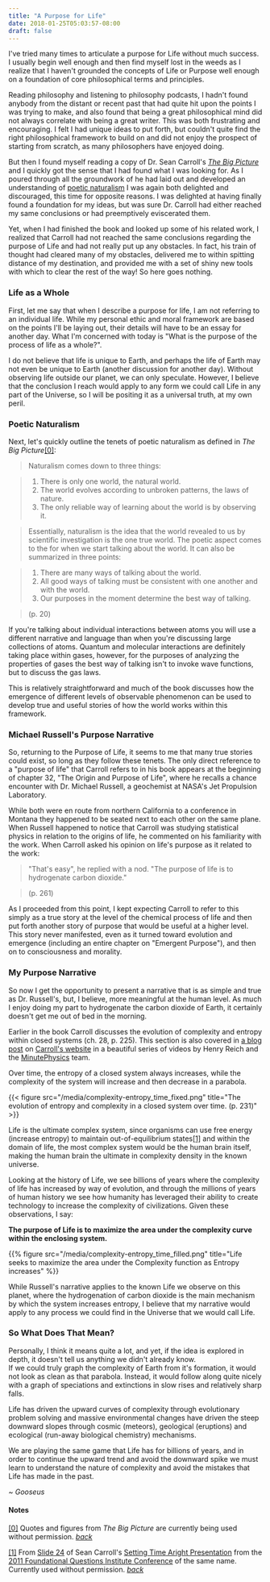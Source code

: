 ```yaml
---
title: "A Purpose for Life"
date: 2018-01-25T05:03:57-08:00
draft: false
---
```


I've tried many times to articulate a purpose for Life without much success.  I usually begin well enough and then find myself lost in the weeds as I realize that I haven't grounded the concepts of Life or Purpose well enough on a foundation of core philosophical terms and principles.

Reading philosophy and listening to philosophy podcasts, I hadn't found anybody from the distant or recent past that had quite hit upon the points I was trying to make, and also found that being a great philosophical mind did not always correlate with being a great writer.  This was both frustrating and encouraging.  I felt I had unique ideas to put forth, but couldn't quite find the right philosophical framework to build on and did not enjoy the prospect of starting from scratch, as many philosophers have enjoyed doing.

But then I found myself reading a copy of Dr. Sean Carroll's [*The Big Picture*](http://amzn.to/2Bsmws2) and I quickly got the sense that I had found what I was looking for.  As I poured through all the groundwork of he had laid out and developed an understanding of [poetic naturalism](https://en.wikipedia.org/wiki/Poetic_naturalism) I was again both delighted and discouraged, this time for opposite reasons.  I was delighted at having finally found a foundation for my ideas, but was sure Dr. Carroll had either reached my same conclusions or had preemptively eviscerated them.

Yet, when I had finished the book and looked up some of his related work, I realized that Carroll had not reached the same conclusions regarding the purpose of Life and had not really put up any obstacles.  In fact, his train of thought had cleared many of my obstacles, delivered me to within spitting distance of my destination, and provided me with a set of shiny new tools with which to clear the rest of the way!  So here goes nothing.

### Life as a Whole

First, let me say that when I describe a purpose for life, I am not referring to an individual life.  While my personal ethic and moral framework are based on the points I'll be laying out, their details will have to be an essay for another day.  What I'm concerned with today is "What is the purpose of the process of life as a whole?".

I do not believe that life is unique to Earth, and perhaps the life of Earth may not even be unique to Earth (another discussion for another day).  Without observing life outside our planet, we can only speculate.  However, I believe that the conclusion I reach would apply to any form we could call Life in any part of the Universe, so I will be positing it as a universal truth, at my own peril.

### Poetic Naturalism

Next, let's quickly outline the tenets of poetic naturalism as defined in *The Big Picture*<a name="ref-0">[[0]](#note-0)</a>:

> Naturalism comes down to three things:

> 1. There is only one world, the natural world.
> 2. The world evolves according to unbroken patterns, the laws of nature.
> 3. The only reliable way of learning about the world is by observing it.

> Essentially, naturalism is the idea that the world revealed to us by scientific investigation is the one true world.  The poetic aspect comes to the for when we start talking about the world.  It can also be summarized in three points:

> 1. There are many ways of talking about the world.
> 2. All good ways of talking must be consistent with one another and with the world.
> 3. Our purposes in the moment determine the best way of talking.

> (p. 20)

If you're talking about individual interactions between atoms you will use a different narrative and language than when you're discussing large collections of atoms.  Quantum and molecular interactions are definitely taking place within gases, however, for the purposes of analyzing the properties of gases the best way of talking isn't to invoke wave functions, but to discuss the gas laws.

This is relatively straightforward and much of the book discusses how the emergence of different levels of observable phenomenon can be used to develop true and useful stories of how the world works within this framework.

### Michael Russell's Purpose Narrative

So, returning to the Purpose of Life, it seems to me that many true stories could exist, so long as they follow these tenets.  The only direct reference to a "purpose of life" that Carroll refers to in his book appears at the beginning of chapter 32, "The Origin and Purpose of Life", where he recalls a chance encounter with Dr. Michael Russell, a geochemist at NASA's Jet Propulsion Laboratory.

While both were en route from northern California to a conference in Montana they happened to be seated next to each other on the same plane.  When Russell happened to notice that Carroll was studying statistical physics in relation to the origins of life, he commented on his familiarity with the work.  When Carroll asked his opinion on life's purpose as it related to the work:

> "That's easy", he replied with a nod.  "The purpose of life is to hydrogenate carbon dioxide."

> (p. 261)

As I proceeded from this point, I kept expecting Carroll to refer to this simply as a true story at the level of the chemical process of life and then put forth another story of purpose that would be useful at a higher level.  This story never manifested, even as it turned toward evolution and emergence (including an entire chapter on "Emergent Purpose"), and then on to consciousness and morality.

### My Purpose Narrative

So now I get the opportunity to present a narrative that is as simple and true as Dr. Russell's, but, I believe, more meaningful at the human level.  As much I enjoy doing my part to hydrogenate the carbon dioxide of Earth, it certainly doesn't get me out of bed in the morning.

Earlier in the book Carroll discusses the evolution of complexity and entropy within closed systems (ch. 28, p. 225).  This section is also covered in [a blog post](https://www.preposterousuniverse.com/blog/2016/11/03/entropy-and-complexity-cause-and-effect-life-and-time/) on [Carroll's website](https://www.preposterousuniverse.com/) in a beautiful series of videos by Henry Reich and the [MinutePhysics](https://www.youtube.com/user/minutephysics) team.

Over time, the entropy of a closed system always increases, while the complexity of the system will increase and then decrease in a parabola.

{{< figure src="/media/complexity-entropy_time_fixed.png" title="The evolution of entropy and complexity in a closed system over time. (p. 231)" >}}

Life is the ultimate complex system, since organisms can use free energy (increase entropy) to maintain out-of-equilibrium states<a name="ref-1">[[1]](#note-1)</a> and within the domain of life, the most complex system would be the human brain itself, making the human brain the ultimate in complexity density in the known universe.

Looking at the history of Life, we see billions of years where the complexity of life has increased by way of evolution, and through the millions of years of human history we see how humanity has leveraged their ability to create technology to increase the complexity of civilizations.  Given these observations, I say:

**The purpose of Life is to maximize the area under the complexity curve within the enclosing system.**

{{% figure src="/media/complexity-entropy_time_filled.png" title="Life seeks to maximize the area under the Complexity function as Entropy increases" %}}

While Russell's narrative applies to the known Life we observe on this planet, where the hydrogenation of carbon dioxide is the main mechanism by which the system increases entropy, I believe that my narrative would apply to any process we could find in the Universe that we would call Life.

### So What Does That Mean?

Personally, I think it means quite a lot, and yet, if the idea is explored in depth, it doesn't tell us anything we didn't already know.  
If we could truly graph the complexity of Earth from it's formation, it would not look as clean as that parabola.  Instead, it would follow along quite nicely with a graph of speciations and extinctions in slow rises and relatively sharp falls.

Life has driven the upward curves of complexity through evolutionary problem solving and massive environmental changes have driven the steep downward slopes through cosmic (meteors), geological (eruptions) and ecological (run-away biological chemistry) mechanisms.

We are playing the same game that Life has for billions of years, and in order to continue the upward trend and avoid the downward spike we must learn to understand the nature of complexity and avoid the mistakes that Life has made in the past.

*~ Gooseus*

#### Notes

<a name="note-0">[[0]](#ref-0)</a> Quotes and figures from *The Big Picture* are currently being used without permission. [*back*](#ref-0)

<a name="note-1">[[1]](#ref-1)</a> From [Slide 24](https://www.slideshare.net/seanmcarroll/setting-time-aright/24-Life_the_ultimate_complex_system) of Sean Carroll's [Setting Time Aright Presentation](https://www.slideshare.net/seanmcarroll/setting-time-aright) from the [2011 Foundational Questions Institute Conference](http://fqxi.org/conference/2011) of the same name.  Currently used without permission.  [*back*](#ref-1)
